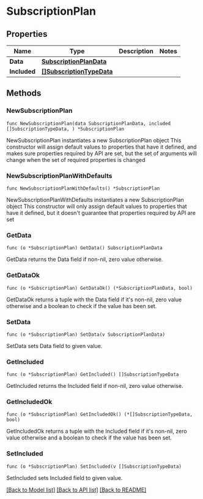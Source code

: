 # SubscriptionPlan

## Properties

Name | Type | Description | Notes
------------ | ------------- | ------------- | -------------
**Data** | [**SubscriptionPlanData**](SubscriptionPlanData.md) |  | 
**Included** | [**[]SubscriptionTypeData**](SubscriptionTypeData.md) |  | 

## Methods

### NewSubscriptionPlan

`func NewSubscriptionPlan(data SubscriptionPlanData, included []SubscriptionTypeData, ) *SubscriptionPlan`

NewSubscriptionPlan instantiates a new SubscriptionPlan object
This constructor will assign default values to properties that have it defined,
and makes sure properties required by API are set, but the set of arguments
will change when the set of required properties is changed

### NewSubscriptionPlanWithDefaults

`func NewSubscriptionPlanWithDefaults() *SubscriptionPlan`

NewSubscriptionPlanWithDefaults instantiates a new SubscriptionPlan object
This constructor will only assign default values to properties that have it defined,
but it doesn't guarantee that properties required by API are set

### GetData

`func (o *SubscriptionPlan) GetData() SubscriptionPlanData`

GetData returns the Data field if non-nil, zero value otherwise.

### GetDataOk

`func (o *SubscriptionPlan) GetDataOk() (*SubscriptionPlanData, bool)`

GetDataOk returns a tuple with the Data field if it's non-nil, zero value otherwise
and a boolean to check if the value has been set.

### SetData

`func (o *SubscriptionPlan) SetData(v SubscriptionPlanData)`

SetData sets Data field to given value.


### GetIncluded

`func (o *SubscriptionPlan) GetIncluded() []SubscriptionTypeData`

GetIncluded returns the Included field if non-nil, zero value otherwise.

### GetIncludedOk

`func (o *SubscriptionPlan) GetIncludedOk() (*[]SubscriptionTypeData, bool)`

GetIncludedOk returns a tuple with the Included field if it's non-nil, zero value otherwise
and a boolean to check if the value has been set.

### SetIncluded

`func (o *SubscriptionPlan) SetIncluded(v []SubscriptionTypeData)`

SetIncluded sets Included field to given value.



[[Back to Model list]](../README.md#documentation-for-models) [[Back to API list]](../README.md#documentation-for-api-endpoints) [[Back to README]](../README.md)



